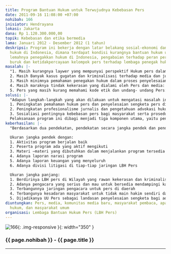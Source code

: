 ```yaml
---
title: Program Bantuan Hukum untuk Terwujudnya Kebebasan Pers
date: 2011-09-16 11:08:00 +07:00
nohibah: 166
inisiator: Hendrayana
lokasi: Jakarta
dana: Rp 1.120.300.000,00
topik: Kebebasan dan etika bermedia
lama: Januari 2012 - Desember 2012 (1 tahun)
deskripsi: Program ini bekerja dengan latar belakang sosial-ekonomi dan lemahnya penegakan
  hukum di Indonesia, dimana terdapat kondisi kurangnya bantuan hukum untuk pers dan
  lemahnya penegakkan hukum di Indonesia, pengabaian terhadap peran pers, dan persepsi
  buruk dan ketidakpercayaan kelompok pers terhadap lembaga penegak hukum formal
masalah: |-
  "1. Masih kurangnya laywer yang mempunyai perspektif Hukum pers dalam melakukan pendampingan hukum terhadap wartawan yang terkena kasus hukum : artinya kita akan membuat satu pelatihan hukum pers untuk para lawyer;
  2. Masih Banyak kasus gugatan dan kriminalisasi terhadap media dan jurnalis;
  3. Masih minimnya pemahaman penegakan hukum dalam proses penyelesaian sengketa pers ;
  4. Masih maraknya tindak kekerasan yang dialami oleh Pers dan media: sosialisasi hak dan penyelesaian sengketa pers di masyarakat.
  5. Pers yang masih kurang memahami kode etik dan undang- undang Pers: membuat pelatihan hukum Pers dan pemahaman kode etik bagi Pers."
solusi: |-
  "Adapun langkah-langkah yang akan dilakuan untuk mengatasi masalah ini adalah dengan melakukan beberapa hal ;
  1. Peningkatan pemahaman hukum pers dan penyelesaian sengketa pers dikalangan lawyer-lawyer daerah melalui training/workshop.
  2. Peningkatan profesionalisme jurnalis dan pengetahuan advokasi hukum pers;
  3. Sosialiasi pentingnya kebebasan pers bagi masyarakat serta prosedur penyelesaian sengketa pers antara public dan media.
  Pelaksanaan program ini dibagi menjadi tiga komponen utama, yaitu penguatan satu divisi, pendidikan hukum bersama kelompok pers, dan penanganan kasus"
keberhasilan: |-
  "Berdasarkan dua pendekatan, pendekatan secara jangka pendek dan pendekatan jangka panjang :

  Ukuran jangka pendek dengan:
  1. Aktivitas program berjalan baik
  2. Peserta program ada yang aktif mengikuti
  3. Materi –materi yang dibutuhkan dalam menjalankan program tersedia
  4. Adanya laporan narasi program
  5. Adanya laporan keuangan yang menyeluruh
  6. Adanya divisi litigasi di tiap-tiap jaringan LBH Pers

  Ukuran jangka panjang:
  1. Berdirinya LBH pers di Wilayah yang rawan kekerasan dan kriminalisasi terhadap Media dan Pers
  2. Adanya pengacara yang serius dan mau untuk bersedia mendampingi kasus-kasus Pers
  3. Terbangunnya jaringan pengacara untuk pers di daerah
  4. Terbangunya kesadaran masyarakat untuk tidak main hakim sendiri dalam menyelesaikan sengketa Pers
  5. Dijadikanya UU Pers sebagai landasan penyelesaian sengketa bagi advokat dan penegak hukum lainnya."
diuntungkan: Pers, media, komunitas media baru, masyarakat pembaca, aparat penegak
  hukum, dan masyarakat umum
organisasi: Lembaga Bantuan Hukum Pers (LBH Pers)
---
```


![166](/static/img/hibahcmb/166.png){: .img-responsive }{: width="350" }

### {{ page.nohibah }} - {{ page.title }}

---
